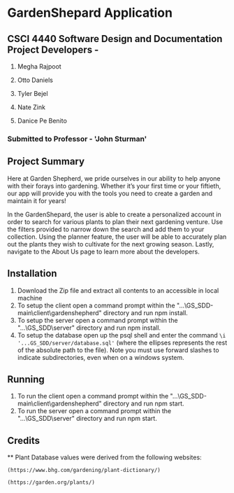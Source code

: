 # GardenShepard Application 

## CSCI 4440 Software Design and Documentation Project Developers - 

1. Megha Rajpoot

2. Otto Daniels

3. Tyler Bejel

4. Nate Zink

6. Danice Pe Benito

### Submitted to Professor - 'John Sturman'

## Project Summary

Here at Garden Shepherd, we pride ourselves in our ability to help anyone with their forays into gardening. Whether it’s your first time or your fiftieth, our app will provide you with the tools you need to create a garden and maintain it for years!

In the GardenShepard, the user is able to create a personalized account in order to search for various plants to plan their next gardening venture. Use the filters provided to narrow down the search and add them to your collection. Using the planner feature, the user will be able to accurately plan out the plants they wish to cultivate for the next growing season. Lastly, navigate to the About Us page to learn more about the developers.

## Installation

1. Download the Zip file and extract all contents to an accessible in local machine
2. To setup the client open a command prompt within the "...\GS_SDD-main\client\gardenshepherd" directory and run npm install.
3. To setup the server open a command prompt within the "...\GS_SDD\server" directory and run npm install.
4. To setup the database open up the psql shell and enter the command `\i '...GS_SDD/server/database.sql'` (where the ellipses represents the rest of the absolute path to the file). Note you must use forward slashes to indicate subdirectories, even when on a windows system.

## Running
1. To run the client open a command prompt within the "...\GS_SDD-main\client\gardenshepherd" directory and run npm start.
2. To run the server open a command prompt within the "...\GS_SDD\server" directory and run npm start.

## Credits
** Plant Database values were derived from the following websites:

    (https://www.bhg.com/gardening/plant-dictionary/)

    (https://garden.org/plants/)
